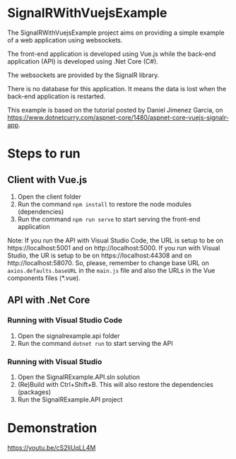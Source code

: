 # SignalRWithVuejsExample
The SignalRWithVuejsExample project aims on providing a simple example of a web application using websockets.

The front-end application is developed using Vue.js while the back-end application (API) is developed using .Net Core (C#).

The websockets are provided by the SignalR library.

There is no database for this application. It means the data is lost when the back-end application is restarted.

This example is based on the tutorial posted by Daniel Jimenez Garcia, on https://www.dotnetcurry.com/aspnet-core/1480/aspnet-core-vuejs-signalr-app.

# Steps to run

## Client with Vue.js

1. Open the client folder
2. Run the command `npm install` to restore the node modules (dependencies)
3. Run the command `npm run serve` to start serving the front-end application

Note: If you run the API with Visual Studio Code, the URL is setup to be on https://localhost:5001 and on http://localhost:5000. If you run with Visual Studio, the UR is setup to be on https://localhost:44308 and on http://localhost:58070. So, please, remember to change base URL on `axios.defaults.baseURL` in the `main.js` file and also the URLs in the Vue components files (*.vue).

## API with .Net Core

### Running with Visual Studio Code
1. Open the signalrexample.api folder
2. Run the command `dotnet run` to start serving the API

### Running with Visual Studio
1. Open the SignalRExample.API.sln solution
2. (Re)Build with Ctrl+Shift+B. This will also restore the dependencies (packages)
2. Run the SignalRExample.API project

# Demonstration

https://youtu.be/cS2IjUqLL4M